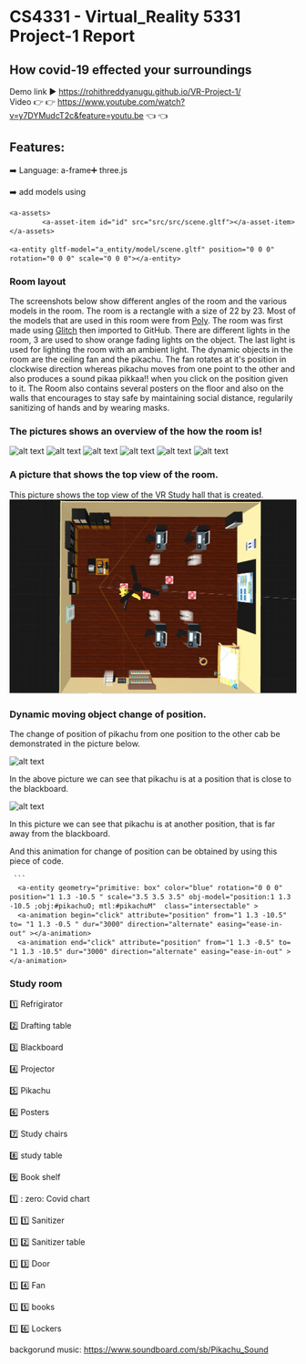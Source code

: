 
# CS4331 - Virtual_Reality 5331 Project-1 Report

## How covid-19 effected your surroundings

Demo link :arrow_forward: https://rohithreddyanugu.github.io/VR-Project-1/     
Video :point_right: :point_right: https://www.youtube.com/watch?v=y7DYMudcT2c&feature=youtu.be  :point_left: :point_left:

## Features:
:arrow_right: Language:  a-frame:heavy_plus_sign: three.js

:arrow_right: add models using 
```
<a-assets>
        <a-asset-item id="id" src="src/src/scene.gltf"></a-asset-item>
</a-assets>  

<a-entity gltf-model="a_entity/model/scene.gltf" position="0 0 0" rotation="0 0 0" scale="0 0 0"></a-entity>
```

### Room layout
The screenshots below show different angles of the room and the various models in the room. The room is a rectangle with a size of 22 by 23. Most of the models that are used in this room were from [Poly](https://poly.google.com/). The room was first made using [Glitch](https://glitch.com/) then imported to GitHub. There are  different lights in the room, 3 are used to show orange fading lights on the object. The last light is used for lighting the room with an ambient light. The dynamic objects in the room are the ceiling fan and the pikachu. The fan rotates at it's position in clockwise direction whereas pikachu moves from one point to the other and also produces a sound pikaa pikkaa!! when you click on the position given to it.
The Room also contains several posters on the floor and also on the walls that encourages to stay safe by maintaining social distance, regularily sanitizing of hands and by wearing masks.

### The pictures shows an overview of the how the room is!

![alt text](https://github.com/rohithreddyanugu/VR-Project-1/blob/main/2020-09-27%20(1).png)
![alt text](https://github.com/rohithreddyanugu/VR-Project-1/blob/main/2020-09-27%20(10).png)
![alt text](https://github.com/rohithreddyanugu/VR-Project-1/blob/main/2020-10-04%20(3).png)
![alt text](https://github.com/rohithreddyanugu/VR-Project-1/blob/main/2020-09-27%20(3).png)
![alt text](https://github.com/rohithreddyanugu/VR-Project-1/blob/main/2020-09-27%20(6).png)
![alt text](https://github.com/rohithreddyanugu/VR-Project-1/blob/main/2020-09-27%20(12).png)

### A picture that shows the top view of the room.
This picture shows the top view of the VR Study hall that is created.
![alt text](https://github.com/rohithreddyanugu/VR-Project-1/blob/main/top%20view.png)


### Dynamic moving object change of position.
The change of position of pikachu from one position to the other cab be demonstrated in the picture below.

![alt text](https://github.com/rohithreddyanugu/VR-Project-1/blob/main/2020-10-04%20(5).png)

In the above picture we can see that pikachu is at a position that is close to the blackboard.

![alt text](https://github.com/rohithreddyanugu/VR-Project-1/blob/main/2020-10-04%20(6).png)

In this picture we can see that pikachu is at another position, that is far away from the blackboard.

And this animation for change of position can be obtained by using this piece of code.

     ``` 
      <a-entity geometry="primitive: box" color="blue" rotation="0 0 0" position="1 1.3 -10.5 " scale="3.5 3.5 3.5" obj-model="position:1 1.3 -10.5 ;obj:#pikachuO; mtl:#pikachuM"  class="intersectable" >
      <a-animation begin="click" attribute="position" from="1 1.3 -10.5" to= "1 1.3 -0.5 " dur="3000" direction="alternate" easing="ease-in-out" ></a-animation>   
      <a-animation end="click" attribute="position" from="1 1.3 -0.5" to= "1 1.3 -10.5" dur="3000" direction="alternate" easing="ease-in-out" ></a-animation>   

### **Study room**
:one: Refrigirator   

:two: Drafting table

:three: Blackboard

:four: Projector 

:five: Pikachu

:six: Posters

:seven: Study chairs 

:eight: study table

:nine: Book shelf

:one: : zero: Covid chart

:one: :one: Sanitizer  

:one: :two: Sanitizer table

:one: :three: Door

:one: :four: Fan

:one: :five: books

:one: :six: Lockers

backgorund music: https://www.soundboard.com/sb/Pikachu_Sound


